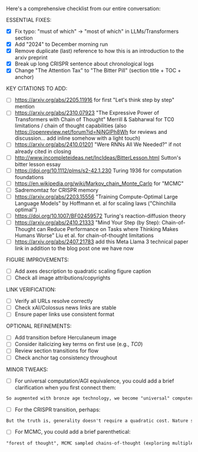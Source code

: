 Here's a comprehensive checklist from our entire conversation:

ESSENTIAL FIXES:
- [x] Fix typo: "must of which" → "most of which" in LLMs/Transformers section
- [x] Add "2024" to December morning run
- [x] Remove duplicate (last) reference to how this is an introduction to the arxiv preprint
- [x] Break up long CRISPR sentence about chronological logs
- [x] Change "The Attention Tax" to "The Bitter Pill" (section title + TOC + anchor)

KEY CITATIONS TO ADD:
- [ ] https://arxiv.org/abs/2205.11916 for first "Let's think step by step" mention
- [ ] https://arxiv.org/abs/2310.07923 "The Expressive Power of Transformers with Chain of Thought" Merrill & Sabharwal for TC0 limitations / chain of thought capabilities (also https://openreview.net/forum?id=NjNGlPh8Wh for reviews and discussion... add inline somehow with a light touch)
- [ ] https://arxiv.org/abs/2410.01201 "Were RNNs All We Needed?" if not already cited in closing
- [ ] http://www.incompleteideas.net/IncIdeas/BitterLesson.html Sutton's bitter lesson essay
- [ ] https://doi.org/10.1112/plms/s2-42.1.230 Turing 1936 for computation foundations
- [ ] https://en.wikipedia.org/wiki/Markov_chain_Monte_Carlo for "MCMC"
- [ ] Sadremomtaz for CRISPR memory
- [ ] https://arxiv.org/abs/2203.15556 "Training Compute-Optimal Large Language Models" by Hoffmann et. al for scaling laws ("Chinchilla optimal")
- [ ] https://doi.org/10.1007/BF02459572 Turing's reaction-diffusion theory
- [ ] https://arxiv.org/abs/2410.21333 "Mind Your Step (by Step): Chain-of-Thought can Reduce Performance on Tasks where Thinking Makes Humans Worse" Liu et al. for chain-of-thought limitations
- [ ] https://arxiv.org/abs/2407.21783 add this Meta Llama 3 technical paper link in addition to the blog post one we have now

FIGURE IMPROVEMENTS:
- [ ] Add axes description to quadratic scaling figure caption
- [ ] Check all image attributions/copyrights

LINK VERIFICATION:
- [ ] Verify all URLs resolve correctly
- [ ] Check xAI/Colossus news links are stable
- [ ] Ensure paper links use consistent format

OPTIONAL REFINEMENTS:
- [ ] Add transition before Herculaneum image
- [ ] Consider italicizing key terms on first use (e.g., _TC0_)
- [ ] Review section transitions for flow
- [ ] Check anchor tag consistency throughout

MINOR TWEAKS:

- [ ] For universal computation/AGI equivalence, you could add a brief clarification when you first connect them:
```markdown
So augmented with bronze age technology, we become "universal" computers in Turing's language—the quintessential "general" intelligence capable of solving any problem given enough time and snacks. For the sake of argument, let's agree: general intelligence ≈ universal computer. (After all, if you can simulate any computation, you can solve any well-defined problem.)
```

- [ ] For the CRISPR transition, perhaps:
```markdown
But the truth is, generality doesn't require a quadratic cost. Nature shows us why. Look at a single cell.
```

- [ ] For MCMC, you could add a brief parenthetical:
```markdown
"forest of thought", MCMC sampled chains-of-thought (exploring multiple possible reasoning paths like a chess computer) which are kept in check.
```

